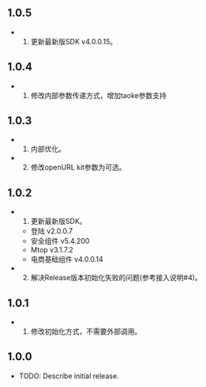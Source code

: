 ## 1.0.5

* 1. 更新最新版SDK  v4.0.0.15。

## 1.0.4

* 1. 修改内部参数传递方式，增加taoke参数支持

## 1.0.3

* 1. 内部优化。
* 2. 修改openURL kit参数为可选。

## 1.0.2

* 1. 更新最新版SDK。
    - 登陆 v2.0.0.7
    - 安全组件 v5.4.200
    - Mtop v3.1.7.2
    - 电商基础组件 v4.0.0.14

* 2. 解决Release版本初始化失败的问题(参考接入说明#4)。

## 1.0.1

* 1. 修改初始化方式，不需要外部调用。

## 1.0.0

* TODO: Describe initial release.
